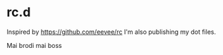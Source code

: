# rc.d

Inspired by https://github.com/eevee/rc I'm also publishing my dot files.

Mai brodi mai boss